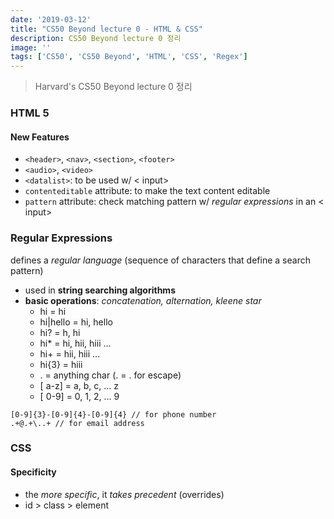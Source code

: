 ```yaml
---
date: '2019-03-12'
title: "CS50 Beyond lecture 0 - HTML & CSS"
description: CS50 Beyond lecture 0 정리
image: ''
tags: ['CS50', 'CS50 Beyond', 'HTML', 'CSS', 'Regex']
---
```

> Harvard's CS50 Beyond lecture 0 정리

### HTML 5

#### New Features
- `<header>`, `<nav>`, `<section>`, `<footer>`
- `<audio>`, `<video>`
- `<datalist>`: to be used w/ < input>
- `contenteditable` attribute: to make the text content editable
- `pattern` attribute: check matching pattern w/ _regular expressions_ in an < input>

### Regular Expressions
defines a _regular language_ (sequence of characters that define a search pattern)
- used in __string searching algorithms__
- __basic operations__: _concatenation, alternation, kleene star_
    - hi = hi
    - hi|hello = hi, hello
    - hi? = h, hi
    - hi* = hi, hii, hiii ...
    - hi+ = hii, hiii ...
    - hi{3} = hiii
    - . = anything char (. = \. for escape)
    - [ a-z] = a, b, c, ... z
    - [ 0-9] = 0, 1, 2, ... 9
```regex
[0-9]{3}-[0-9]{4}-[0-9]{4} // for phone number
.+@.+\..+ // for email address
```

### CSS

#### Specificity
- the _more specific_, it _takes precedent_ (overrides)
- id > class > element
